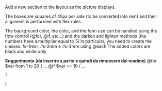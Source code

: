 Add a new section to the layout as the picture displays. 

The boxes are squares of 45px per side (to be converted into rem) and their alignment is performed with flex rules.

The background color, the color, and the font-size can be handled using the flow control (@for, @if, etc...) and the darken and lighten methods (the numbers have a multiplier equal to 5) 
In particular, you need to create the classes .fs-1rem, .fs-2rem e .fs-3rem using @each
The added colors are black and white only


**Suggerimento (da inserire a parte e quindi da rimuovere dal readme)**
@for $var from 1 to 20 {
...
@if $var == 10 {
...


    }
}
